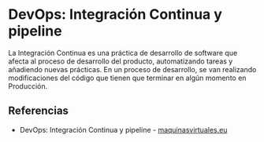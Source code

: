 # DevOps: Integración Continua y pipeline
La Integración Continua es una práctica de desarrollo de software que afecta al proceso de desarrollo del producto, automatizando tareas y añadiendo nuevas prácticas. En un proceso de desarrollo, se van realizando modificaciones del código que tienen que terminar en algún momento en Producción.

## Referencias
- DevOps: Integración Continua y pipeline - [maquinasvirtuales.eu](https://www.maquinasvirtuales.eu/devops-integracion-continua-y-pipeline/)
